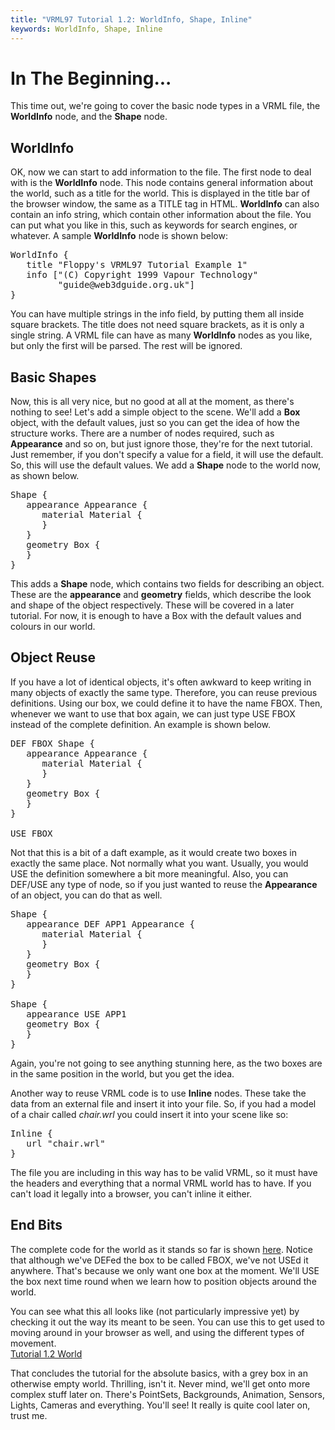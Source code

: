```yaml
---
title: "VRML97 Tutorial 1.2: WorldInfo, Shape, Inline"
keywords: WorldInfo, Shape, Inline
---
```

# In The Beginning...

This time out, we're going to cover the basic node types in a VRML file, the <STRONG>WorldInfo</STRONG> node, and the <STRONG>Shape</STRONG> node.

## WorldInfo

OK, now we can start to add information to the file. The first node to deal with is the <STRONG>WorldInfo</STRONG> node. This
node contains general information about the world, such as a title for the world. This is displayed in the title bar
of the browser window, the same as a TITLE tag in HTML. <STRONG>WorldInfo</STRONG> can also contain an info string, which contain other
information about the file. You can put what you like in this, such as keywords for search engines, or whatever.
A sample <STRONG>WorldInfo</STRONG> node is shown below:

<PRE>
WorldInfo {
   title "Floppy's VRML97 Tutorial Example 1"
   info ["(C) Copyright 1999 Vapour Technology"
         "&#103;&#117;&#105;&#100;e&#64;&#119;e&#98;&#51;&#100;g&#117;i&#100;&#101;&#46;&#111;&#114;g&#46;&#117;&#107;"]
}
</PRE>

You can have multiple strings in the info field, by putting them all inside square brackets. The
title does not need square brackets, as it is only a single string. A VRML file can have as many
<STRONG>WorldInfo</STRONG> nodes as you like, but only the first will be parsed. The rest will be
ignored.

## Basic Shapes

Now, this is all very nice, but no good at all at the moment, as there's nothing to see! Let's add a simple object to the scene.
We'll add a <STRONG>Box</STRONG> object, with the default values, just so you can get the idea of how the structure works.
There are a number of nodes required, such as <STRONG>Appearance</STRONG> and so on, but just ignore those, they're for the next tutorial.
Just remember, if you don't specify a value for a field, it will use the default. So, this will use the default values.
We add a <STRONG>Shape</STRONG> node to the world now, as shown below.

<PRE>
Shape {
   appearance Appearance {
      material Material {
      }
   }
   geometry Box {
   }
}
</PRE>

This adds a <STRONG>Shape</STRONG> node, which contains two fields for describing an object. These are the <STRONG>appearance</STRONG>
and <STRONG>geometry</STRONG> fields, which describe the look and shape of the object respectively. These will be covered in a later tutorial. For now, 
it is enough to have a Box with the default values and colours in our world.

## Object Reuse

If you have a lot of identical objects, it's often awkward to keep writing in many objects of exactly the same type. Therefore, you can reuse 
previous definitions. Using our box, we could define it to have the name FBOX. Then, whenever we want to use that box again, we can just type USE FBOX instead of the
complete definition. An example is shown below.

<PRE>
DEF FBOX Shape {
   appearance Appearance {
      material Material {
      }
   }
   geometry Box {
   }
}

USE FBOX
</PRE>

Not that this is a bit of a daft example, as it would create two boxes in exactly the same place.
Not normally what you want. Usually, you would USE the definition somewhere a bit more meaningful.
Also, you can DEF/USE any type of node, so if you just wanted to reuse the <STRONG>Appearance</STRONG> of an
object, you can do that as well.

<PRE>
Shape {
   appearance DEF APP1 Appearance {
      material Material {
      }
   }
   geometry Box {
   }
}

Shape {
   appearance USE APP1
   geometry Box {
   }
}
</PRE>

Again, you're not going to see anything stunning here, as the two boxes are in the same position in
the world, but you get the idea.

Another way to reuse VRML code is to use <STRONG>Inline</STRONG> nodes. These take the data from an external file and insert it into your file.
So, if you had a model of a chair called <EM>chair.wrl</EM> you could insert it into your scene like so:

<PRE>
Inline {
   url "chair.wrl"
}
</PRE>

The file you are including in this way has to be valid VRML, so it must have the headers and everything that a normal VRML world has to have. If you
can't load it legally into a browser, you can't inline it either.

## End Bits

The complete code for the world as it stands so far is shown <A HREF="../source/tut12.html">here</A>.
Notice that although we've DEFed the box to be called FBOX, we've not USEd it anywhere. That's
because we only want one box at the moment. We'll USE the box next time round when we learn how to
position objects around the world.


You can see what this all looks like (not particularly impressive yet) by checking it out the way its meant to be seen. You can use this to get used to moving around in your browser as well, and using the different types of movement.<BR>
<A HREF="../worlds/tut12.wrl" TARGET=_new>Tutorial 1.2 World</A>


That concludes the tutorial for the absolute basics, with a grey box in an otherwise empty world. Thrilling, isn't it. 
Never mind, we'll get onto more complex stuff later on. There's PointSets, Backgrounds, Animation,
Sensors, Lights, Cameras and everything. You'll see! It really is quite cool later on, trust me.
